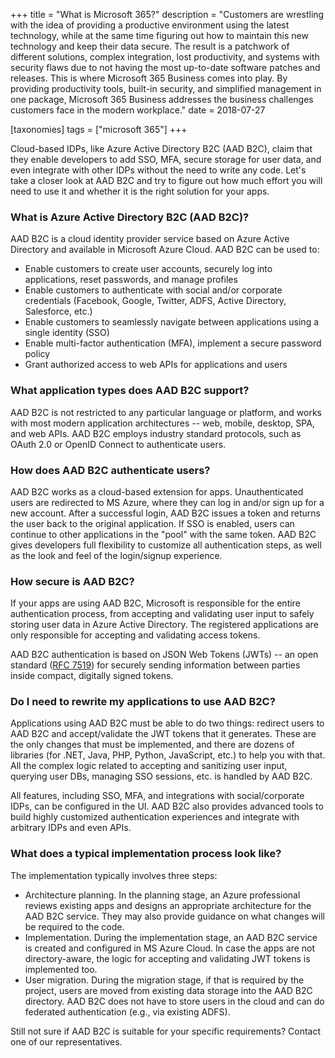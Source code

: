 +++
title = "What is Microsoft 365?"
description = "Customers are wrestling with the idea of providing a productive environment using the latest technology, while at the same time figuring out how to maintain this new technology and keep their data secure. The result is a patchwork of different solutions, complex integration, lost productivity, and systems with security flaws due to not having the most up-to-date software patches and releases. This is where Microsoft 365 Business comes into play. By providing productivity tools, built-in security, and simplified management in one package, Microsoft 365 Business addresses the business challenges customers face in the modern workplace."
date = 2018-07-27

[taxonomies]
tags = ["microsoft 365"]
+++

Cloud-based IDPs, like Azure Active Directory B2C (AAD
B2C), claim that they enable developers to add SSO,
MFA, secure storage for user data, and even integrate with
other IDPs without the need to write any code. Let's take a
closer look at AAD B2C and try to figure out how much effort
you will need to use it and whether it is the right solution for your
apps.

### What is Azure Active Directory B2C (AAD B2C)?

AAD B2C is a cloud identity provider service based on Azure
Active Directory and available in Microsoft Azure Cloud. AAD
B2C can be used to:

-   Enable customers to create user accounts, securely log into
    applications, reset passwords, and manage profiles
-   Enable customers to authenticate with social and/or corporate
    credentials (Facebook, Google, Twitter, ADFS, Active
    Directory, Salesforce, etc.)
-   Enable customers to seamlessly navigate between applications using a
    single identity (SSO)
-   Enable multi-factor authentication (MFA), implement a secure password
    policy
-   Grant authorized access to web APIs for applications and
    users

### What application types does AAD B2C support?

AAD B2C is not restricted to any particular language or
platform, and works with most modern application architectures -- web,
mobile, desktop, SPA, and web APIs. AAD B2C
employs industry standard protocols, such as OAuth 2.0 or OpenID Connect
to authenticate users.

### How does AAD B2C authenticate users?

AAD B2C works as a cloud-based extension for apps.
Unauthenticated users are redirected to MS Azure, where they can log in
and/or sign up for a new account. After a successful login, AAD
B2C issues a token and returns the user back to the original
application. If SSO is enabled, users can continue to other
applications in the "pool" with the same token. AAD B2C gives
developers full flexibility to customize all authentication steps, as
well as the look and feel of the login/signup experience.

### How secure is AAD B2C?

If your apps are using AAD B2C, Microsoft is responsible for
the entire authentication process, from accepting and validating user
input to safely storing user data in Azure Active Directory. The
registered applications are only responsible for accepting and
validating access tokens.

AAD B2C authentication is based on JSON Web Tokens
(JWTs) -- an open standard ([RFC
7519](https://datatracker.ietf.org/doc/html/rfc7519)) for securely sending
information between parties inside compact, digitally signed tokens.

### Do I need to rewrite my applications to use AAD B2C?

Applications using AAD B2C must be able to do two things:
redirect users to AAD B2C and accept/validate the JWT
tokens that it generates. These are the only changes that must be
implemented, and there are dozens of libraries (for .NET, Java,
PHP, Python, JavaScript, etc.) to help you with that. All the
complex logic related to accepting and sanitizing user input, querying
user DBs, managing SSO sessions, etc. is handled by
AAD B2C.

All features, including SSO, MFA, and integrations
with social/corporate IDPs, can be configured in the UI.
AAD B2C also provides advanced tools to build highly customized
authentication experiences and integrate with arbitrary IDPs
and even APIs.

### What does a typical implementation process look like?

The implementation typically involves three steps:

-   Architecture planning. In the planning stage, an Azure professional
    reviews existing apps and designs an appropriate architecture for
    the AAD B2C service. They may also provide guidance on what
    changes will be required to the code.
-   Implementation. During the implementation stage, an AAD B2C
    service is created and configured in MS Azure Cloud. In case the
    apps are not directory-aware, the logic for accepting and validating
    JWT tokens is implemented too.
-   User migration. During the migration stage, if that is required by
    the project, users are moved from existing data storage into the
    AAD B2C directory. AAD B2C does not have to store
    users in the cloud and can do federated authentication (e.g., via
    existing ADFS).

Still not sure if AAD B2C is suitable for your specific requirements?
Contact one of our representatives.
